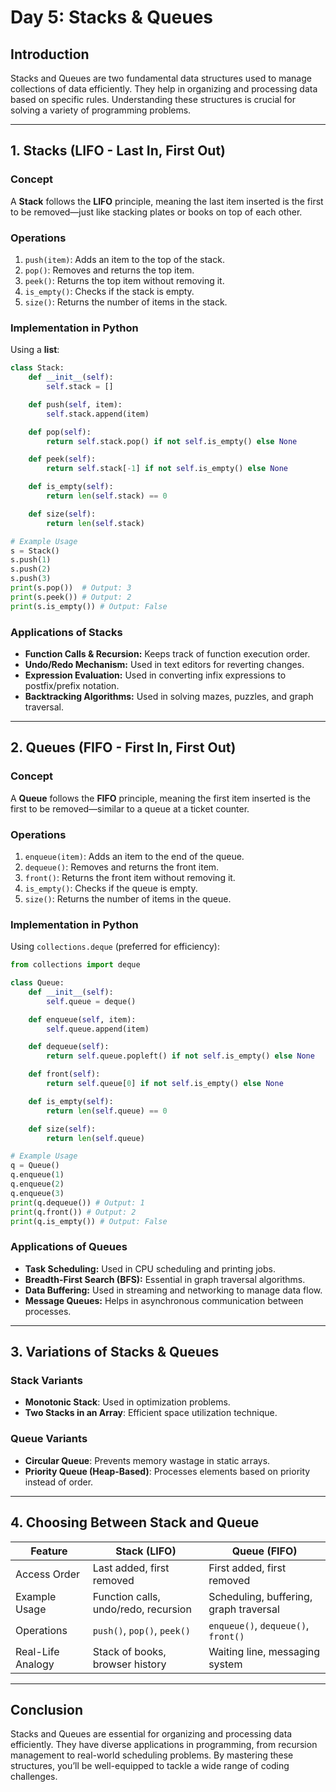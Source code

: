 # **Day 5: Stacks & Queues**

## **Introduction**
Stacks and Queues are two fundamental data structures used to manage collections of data efficiently. They help in organizing and processing data based on specific rules. Understanding these structures is crucial for solving a variety of programming problems.

---

## **1. Stacks (LIFO - Last In, First Out)**

### **Concept**
A **Stack** follows the **LIFO** principle, meaning the last item inserted is the first to be removed—just like stacking plates or books on top of each other.

### **Operations**
1. `push(item)`: Adds an item to the top of the stack.
2. `pop()`: Removes and returns the top item.
3. `peek()`: Returns the top item without removing it.
4. `is_empty()`: Checks if the stack is empty.
5. `size()`: Returns the number of items in the stack.

### **Implementation in Python**
Using a **list**:
```python
class Stack:
    def __init__(self):
        self.stack = []

    def push(self, item):
        self.stack.append(item)

    def pop(self):
        return self.stack.pop() if not self.is_empty() else None

    def peek(self):
        return self.stack[-1] if not self.is_empty() else None

    def is_empty(self):
        return len(self.stack) == 0

    def size(self):
        return len(self.stack)

# Example Usage
s = Stack()
s.push(1)
s.push(2)
s.push(3)
print(s.pop())  # Output: 3
print(s.peek()) # Output: 2
print(s.is_empty()) # Output: False
```

### **Applications of Stacks**
- **Function Calls & Recursion:** Keeps track of function execution order.
- **Undo/Redo Mechanism:** Used in text editors for reverting changes.
- **Expression Evaluation:** Used in converting infix expressions to postfix/prefix notation.
- **Backtracking Algorithms:** Used in solving mazes, puzzles, and graph traversal.

---

## **2. Queues (FIFO - First In, First Out)**

### **Concept**
A **Queue** follows the **FIFO** principle, meaning the first item inserted is the first to be removed—similar to a queue at a ticket counter.

### **Operations**
1. `enqueue(item)`: Adds an item to the end of the queue.
2. `dequeue()`: Removes and returns the front item.
3. `front()`: Returns the front item without removing it.
4. `is_empty()`: Checks if the queue is empty.
5. `size()`: Returns the number of items in the queue.

### **Implementation in Python**
Using `collections.deque` (preferred for efficiency):
```python
from collections import deque

class Queue:
    def __init__(self):
        self.queue = deque()

    def enqueue(self, item):
        self.queue.append(item)

    def dequeue(self):
        return self.queue.popleft() if not self.is_empty() else None

    def front(self):
        return self.queue[0] if not self.is_empty() else None

    def is_empty(self):
        return len(self.queue) == 0

    def size(self):
        return len(self.queue)

# Example Usage
q = Queue()
q.enqueue(1)
q.enqueue(2)
q.enqueue(3)
print(q.dequeue()) # Output: 1
print(q.front()) # Output: 2
print(q.is_empty()) # Output: False
```

### **Applications of Queues**
- **Task Scheduling:** Used in CPU scheduling and printing jobs.
- **Breadth-First Search (BFS):** Essential in graph traversal algorithms.
- **Data Buffering:** Used in streaming and networking to manage data flow.
- **Message Queues:** Helps in asynchronous communication between processes.

---

## **3. Variations of Stacks & Queues**
### **Stack Variants**
- **Monotonic Stack**: Used in optimization problems.
- **Two Stacks in an Array**: Efficient space utilization technique.

### **Queue Variants**
- **Circular Queue**: Prevents memory wastage in static arrays.
- **Priority Queue (Heap-Based)**: Processes elements based on priority instead of order.

---

## **4. Choosing Between Stack and Queue**
| Feature      | Stack (LIFO) | Queue (FIFO) |
|-------------|-------------|-------------|
| Access Order | Last added, first removed | First added, first removed |
| Example Usage | Function calls, undo/redo, recursion | Scheduling, buffering, graph traversal |
| Operations | `push()`, `pop()`, `peek()` | `enqueue()`, `dequeue()`, `front()` |
| Real-Life Analogy | Stack of books, browser history | Waiting line, messaging system |

---

## **Conclusion**
Stacks and Queues are essential for organizing and processing data efficiently. They have diverse applications in programming, from recursion management to real-world scheduling problems. By mastering these structures, you’ll be well-equipped to tackle a wide range of coding challenges.
